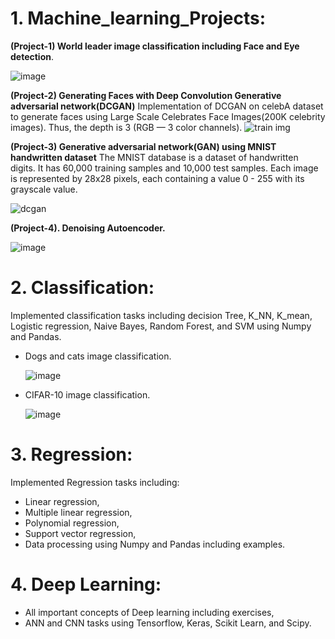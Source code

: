 # 1. Machine_learning_Projects:

**(Project-1) World leader image classification including Face and Eye detection**.

![image](https://github.com/abulzunayed/Machine-learning/assets/122612945/c7651c8a-e79e-4166-9b7c-02daacfb9a66)

**(Project-2) Generating Faces with Deep Convolution Generative adversarial network(DCGAN)**
Implementation of DCGAN on celebA dataset to generate faces using Large Scale Celebrates Face Images(200K celebrity images). Thus, the depth is 3 (RGB — 3 color channels).
![train img](https://github.com/abulzunayed/Machine-learning/assets/122612945/bb4aea02-579a-40e7-8126-9b99abfd8380)

**(Project-3) Generative adversarial network(GAN) using MNIST handwritten dataset**
The MNIST database is a dataset of handwritten digits. It has 60,000 training samples and 10,000 test samples. Each image is represented by 28x28 pixels, each containing a value 0 - 255 with its grayscale value.

![dcgan](https://github.com/abulzunayed/Machine-learning/assets/122612945/22bd2f7d-ee88-41db-8313-d976888fd0dc)

**(Project-4). Denoising Autoencoder.**

![image](https://github.com/abulzunayed/Deep_learning/assets/122612945/7c1e296d-2455-4742-a552-4d5405fcebac)

# 2. Classification:
Implemented classification tasks including decision Tree, K_NN, K_mean, Logistic regression, Naive Bayes, Random Forest, and SVM using Numpy and Pandas.
  - Dogs and cats image classification.
    
    ![image](https://github.com/abulzunayed/Deep_learning/assets/122612945/de40a853-f0a0-4822-b386-be880603d8fe)
    
  - CIFAR-10 image classification.
    
    ![image](https://github.com/abulzunayed/Deep_learning/assets/122612945/09c15566-65da-4cd0-ad5f-38bef5bccf61)
    
# 3. Regression: 
Implemented Regression tasks including:
- Linear regression,
- Multiple linear regression,
- Polynomial regression,
- Support vector regression,
- Data processing using Numpy and Pandas including examples.
# 4. Deep Learning:
 - All important concepts of Deep learning including exercises,
 - ANN and CNN tasks using Tensorflow, Keras, Scikit Learn, and Scipy.
